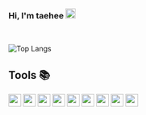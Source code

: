 ### Hi, I'm taehee <img src="https://media.giphy.com/media/hvRJCLFzcasrR4ia7z/giphy.gif" width="20" >


<br />

![Top Langs](https://github-readme-stats.vercel.app/api/top-langs/?username=jangth0655)

<h2>Tools 📚</h2>
<code><img height="25" src="https://skillicons.dev/icons?i=js,html,css"></code>
<code><img height="25" src="https://skillicons.dev/icons?i=typescript"></code>
<code><img height="25" src="https://skillicons.dev/icons?i=graphql"></code>
<code><img height="25" src="https://skillicons.dev/icons?i=apollo"></code>
<code><img height="25" src="https://skillicons.dev/icons?i=react"></code>
<code><img height="25" src="https://skillicons.dev/icons?i=nextjs"></code>
<code><img height="25" src="https://skillicons.dev/icons?i=tailwindcss"></code>
<code><img height="25" src="https://skillicons.dev/icons?i=prisma"></code>
<code><img height="25" src="https://skillicons.dev/icons?i=nodejs"></code>


